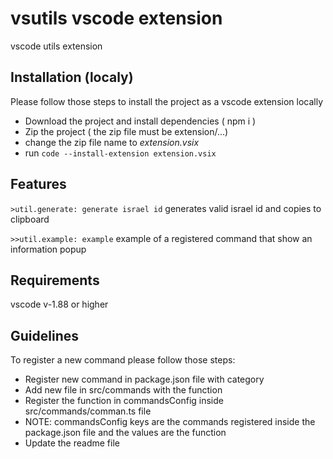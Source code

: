 # vsutils vscode extension

vscode utils extension

## Installation (localy)
Please follow those steps to install the project as a vscode extension locally
* Download the project and install dependencies ( npm i )
* Zip the project ( the zip file must be extension/...)
* change the zip file name to *extension.vsix*
* run `code --install-extension extension.vsix`

## Features

`>util.generate: generate israel id`
generates valid israel id and copies to clipboard

`>>util.example: example`
example of a registered command that show an information popup

## Requirements

vscode v-1.88 or higher


## Guidelines

To register a new command please follow those steps:
* Register new command in package.json file with category
* Add new file in src/commands with the function
* Register the function in commandsConfig inside src/commands/comman.ts file
* NOTE: commandsConfig keys are the commands registered inside the package.json file and the values are the function
* Update the readme file


